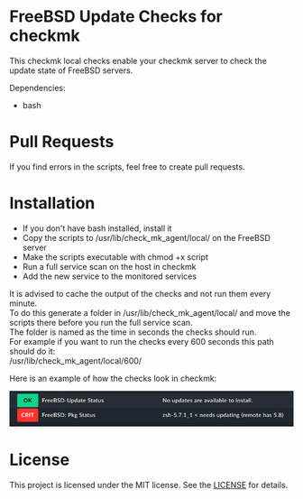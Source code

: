 # FreeBSD Update Checks for checkmk

This checkmk local checks enable your checkmk server to check the update state of FreeBSD servers.


Dependencies:
* bash

# Pull Requests
If you find errors in the scripts, feel free to create pull requests.


# Installation
* If you don't have bash installed, install it
* Copy the scripts to /usr/lib/check_mk_agent/local/ on the FreeBSD server
* Make the scripts executable with chmod +x script
* Run a full service scan on the host in checkmk
* Add the new service to the monitored services


It is advised to cache the output of the checks and not run them every minute.  
To do this generate a folder in /usr/lib/check_mk_agent/local/ and move the scripts there before you run the full service scan.  
The folder is named as the time in seconds the checks should run.  
For example if you want to run the checks every 600 seconds this path should do it:  
/usr/lib/check_mk_agent/local/600/  



Here is an example of how the checks look in checkmk:


![Example](/freebsd.png)


# License 
This project is licensed under the MIT license. See the [LICENSE](LICENSE) for details.
